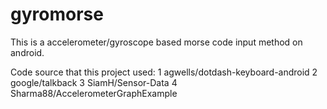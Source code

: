 # gyromorse

This is a accelerometer/gyroscope based morse code input method on android.

Code source that this project used:
1 agwells/dotdash-keyboard-android
2 google/talkback
3 SiamH/Sensor-Data
4 Sharma88/AccelerometerGraphExample
